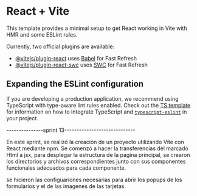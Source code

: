 # React + Vite

This template provides a minimal setup to get React working in Vite with HMR and some ESLint rules.

Currently, two official plugins are available:

- [@vitejs/plugin-react](https://github.com/vitejs/vite-plugin-react/blob/main/packages/plugin-react) uses [Babel](https://babeljs.io/) for Fast Refresh
- [@vitejs/plugin-react-swc](https://github.com/vitejs/vite-plugin-react/blob/main/packages/plugin-react-swc) uses [SWC](https://swc.rs/) for Fast Refresh

## Expanding the ESLint configuration

If you are developing a production application, we recommend using TypeScript with type-aware lint rules enabled. Check out the [TS template](https://github.com/vitejs/vite/tree/main/packages/create-vite/template-react-ts) for information on how to integrate TypeScript and [`typescript-eslint`](https://typescript-eslint.io) in your project.

---------------sprint 13-----------------------------

En este sprint, se realizó la creación de un proyecto utilizando Vite con React mediante npm.
Se comenzó a hacer la transferencias del marcado Html a jsx, para desplegar la estructura de la pagina principal,
se crearon los directorios y archivos correspondientes junto con sus componentes funcionales adecuados para cada componente.

se hicieron las configuariones necesarias para abrir los popups de los formularios y el de las imagenes de las tarjetas.
